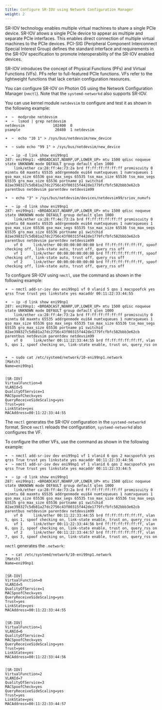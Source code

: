 ```yaml
---
title: Configure SR-IOV using Network Configuration Manager
weight: 2
---
```


SR-IOV technology enables multiple virtual machines to share a single PCIe device. SR-IOV allows a single PCIe device to appear as multiple and separate PCIe interfaces. This enables direct connection of multiple virtual machines to the PCIe devices. PCI-SIG (Peripheral Component Interconnect Special Interest Group) defines the standard interface and requirements in the SR-IOV specification to promote interoperability of the SR-IOV enabled devices.


SR-IOV introduces the concept of Physical Functions (PFs) and Virtual Functions (VFs). PFs refer to full-featured PCIe functions. VFs refer to the lightweight functions that lack certain configuration resources.


 You can configure SR-IOV on Photon OS using the Network Configuration Manager (`nmctl`). Note that the `systemd-networkd`  also supports SR-IOV.

You can use kernel module `netdevsim` to configure and test it as shown in the following example:

```
➜  ~  modprobe netdevsim                                                                                                                    
➜  ~  lsmod | grep netdevsim 
netdevsim             102400  0
psample                20480  1 netdevsim

➜  ~  echo "10 1" > /sys/bus/netdevsim/new_device 

➜  ~ sudo echo "99 1" > /sys/bus/netdevsim/new_device

➜  ~ ip -d link show eni99np1
287: eni99np1: <BROADCAST,NOARP,UP,LOWER_UP> mtu 1500 qdisc noqueue state UNKNOWN mode DEFAULT group default qlen 1000
    link/ether ca:28:ff:4e:73:2a brd ff:ff:ff:ff:ff:ff promiscuity 0 minmtu 68 maxmtu 65535 addrgenmode eui64 numtxqueues 1 numrxqueues 1 gso_max_size 65536 gso_max_segs 65535 tso_max_size 65536 tso_max_segs 65535 gro_max_size 65536 portname p1 switchid 82ae398327c5db81a27dc2756c43f00315f442de1779fcfbfc582bbb3e62cb parentbus netdevsim parentdev netdevsim99 

➜  ~ echo "3" > /sys/bus/netdevsim/devices/netdevsim99/sriov_numvfs

➜  ~ ip -d link show eni99np1                                      
287: eni99np1: <BROADCAST,NOARP,UP,LOWER_UP> mtu 1500 qdisc noqueue state UNKNOWN mode DEFAULT group default qlen 1000
    link/ether ca:28:ff:4e:73:2a brd ff:ff:ff:ff:ff:ff promiscuity 0 minmtu 68 maxmtu 65535 addrgenmode eui64 numtxqueues 1 numrxqueues 1 gso_max_size 65536 gso_max_segs 65535 tso_max_size 65536 tso_max_segs 65535 gro_max_size 65536 portname p1 switchid 82ae398327c5db81a27dc2756c43f00315f442de1779fcfbfc582bbb3e62cb parentbus netdevsim parentdev netdevsim99 
    vf 0     link/ether 00:00:00:00:00:00 brd ff:ff:ff:ff:ff:ff, spoof checking off, link-state auto, trust off, query_rss off
    vf 1     link/ether 00:00:00:00:00:00 brd ff:ff:ff:ff:ff:ff, spoof checking off, link-state auto, trust off, query_rss off
    vf 2     link/ether 00:00:00:00:00:00 brd ff:ff:ff:ff:ff:ff, spoof checking off, link-state auto, trust off, query_rss off
```


To configure SR-IOV using `nmctl`, use the command as shown in the following example:

```
➜  ~ nmctl add-sr-iov dev eni99np1 vf 0 vlanid 5 qos 1 macspoofck yes qrss True trust yes linkstate yes macaddr 00:11:22:33:44:55

➜  ~ ip -d link show eni99np1                                                                                                
287: eni99np1: <BROADCAST,NOARP,UP,LOWER_UP> mtu 1500 qdisc noqueue state UNKNOWN mode DEFAULT group default qlen 1000
    link/ether ca:28:ff:4e:73:2a brd ff:ff:ff:ff:ff:ff promiscuity 0 minmtu 68 maxmtu 65535 addrgenmode eui64 numtxqueues 1 numrxqueues 1 gso_max_size 65536 gso_max_segs 65535 tso_max_size 65536 tso_max_segs 65535 gro_max_size 65536 portname p1 switchid 82ae398327c5db81a27dc2756c43f00315f442de1779fcfbfc582bbb3e62cb parentbus netdevsim parentdev netdevsim99 
    vf 0     link/ether 00:11:22:33:44:55 brd ff:ff:ff:ff:ff:ff, vlan 5, qos 1, spoof checking on, link-state enable, trust on, query_rss on


➜  ~ sudo cat /etc/systemd/network/10-eni99np1.network
[Match]
Name=eni99np1


[SR-IOV]
VirtualFunction=0
VLANId=5
QualityOfService=1
MACSpoofCheck=yes
QueryReceiveSideScaling=yes
Trust=yes
LinkState=yes
MACAddress=00:11:22:33:44:55
```


The `nmctl` generates the SR-IOV configuration in the `systemd-networkd` format. Since `nmctl` reloads the configuration, `systemd-networkd` also configures the VF.

To configure the other VFs, use the command as shown in the following example:

```
➜  ~ nmctl add-sr-iov dev eni99np1 vf 1 vlanid 6 qos 2 macspoofck yes qrss True trust yes linkstate yes macaddr 00:11:22:33:44:56
➜  ~ nmctl add-sr-iov dev eni99np1 vf 1 vlanid 6 qos 2 macspoofck yes qrss True trust yes linkstate yes macaddr 00:11:22:33:44:5

➜  ~ ip -d link show eni99np1                                                                                                
287: eni99np1: <BROADCAST,NOARP,UP,LOWER_UP> mtu 1500 qdisc noqueue state UNKNOWN mode DEFAULT group default qlen 1000
    link/ether ca:28:ff:4e:73:2a brd ff:ff:ff:ff:ff:ff promiscuity 0 minmtu 68 maxmtu 65535 addrgenmode eui64 numtxqueues 1 numrxqueues 1 gso_max_size 65536 gso_max_segs 65535 tso_max_size 65536 tso_max_segs 65535 gro_max_size 65536 portname p1 switchid 82ae398327c5db81a27dc2756c43f00315f442de1779fcfbfc582bbb3e62cb parentbus netdevsim parentdev netdevsim99 
    vf 0     link/ether 00:11:22:33:44:55 brd ff:ff:ff:ff:ff:ff, vlan 5, qos 1, spoof checking on, link-state enable, trust on, query_rss on
    vf 1     link/ether 00:11:22:33:44:56 brd ff:ff:ff:ff:ff:ff, vlan 6, qos 2, spoof checking on, link-state enable, trust on, query_rss on
    vf 2     link/ether 00:11:22:33:44:57 brd ff:ff:ff:ff:ff:ff, vlan 7, qos 3, spoof checking on, link-state enable, trust on, query_rss on
```

`nmctl` generates the `.network`:

```
➜  ~ cat /etc/systemd/network/10-eni99np1.network
[Match]
Name=eni99np1


[SR-IOV]
VirtualFunction=0
VLANId=5
QualityOfService=1
MACSpoofCheck=yes
QueryReceiveSideScaling=yes
Trust=yes
LinkState=yes
MACAddress=00:11:22:33:44:55


[SR-IOV]
VirtualFunction=1
VLANId=6
QualityOfService=2
MACSpoofCheck=yes
QueryReceiveSideScaling=yes
Trust=yes
LinkState=yes
MACAddress=00:11:22:33:44:56


[SR-IOV]
VirtualFunction=2
VLANId=7
QualityOfService=3
MACSpoofCheck=yes
QueryReceiveSideScaling=yes
Trust=yes
LinkState=yes
MACAddress=00:11:22:33:44:57
```